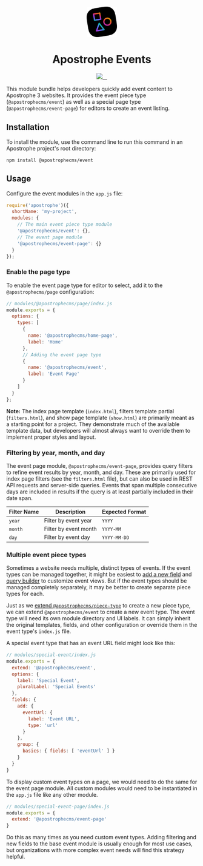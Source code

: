 <p align="center">
  <img src="https://raw.githubusercontent.com/apostrophecms/apostrophe/main/logo.svg" alt="ApostropheCMS logo" width="80" height="80">

  <h1 align="center">Apostrophe Events</h1>
  <p align="center">
    <a aria-label="Apostrophe logo" href="https://v3.docs.apostrophecms.org">
      <img src="https://img.shields.io/badge/MADE%20FOR%20Apostrophe%203-000000.svg?style=for-the-badge&logo=Apostrophe&labelColor=6516dd">
    </a>
    <a aria-label="License" href="https://circleci.com/gh/apostrophecms/event/tree/main">
      <img alt="" src="https://img.shields.io/circleci/build/github/apostrophecms/event?labelColor=000000&logo=circleci&style=for-the-badge">
    </a>
    <a aria-label="Join the community on Discord" href="http://chat.apostrophecms.org">
      <img alt="" src="https://img.shields.io/discord/517772094482677790?color=5865f2&label=Join%20the%20Discord&logo=discord&logoColor=fff&labelColor=000&style=for-the-badge&logoWidth=20">
    </a>
    <a aria-label="License" href="/blob/main/LICENSE.md">
      <img alt="" src="https://img.shields.io/static/v1?style=for-the-badge&labelColor=000000&label=License&message=MIT&color=3DA639">
    </a>
  </p>
</p>

This module bundle helps developers quickly add event content to Apostrophe 3 websites. It provides the event piece type (`@apostrophecms/event`) as well as a special page type (`@apostrophecms/event-page`) for editors to create an event listing.

## Installation

To install the module, use the command line to run this command in an Apostrophe project's root directory:

```
npm install @apostrophecms/event
```

## Usage

Configure the event modules in the `app.js` file:

```javascript
require('apostrophe')({
  shortName: 'my-project',
  modules: {
    // The main event piece type module
    '@apostrophecms/event': {},
    // The event page module
    '@apostrophecms/event-page': {}
  }
});
```

### Enable the page type

To enable the event page type for editor to select, add it to the `@apostrophecms/page` configuration:

```javascript
// modules/@apostrophecms/page/index.js
module.exports = {
  options: {
    types: [
      {
        name: '@apostrophecms/home-page',
        label: 'Home'
      },
      // Adding the event page type
      {
        name: '@apostrophecms/event',
        label: 'Event Page'
      }
    ]
  }
};
```

**Note:** The index page template (`index.html`), filters template partial (`filters.html`), and show page template (`show.html`) are primarily meant as a starting point for a project. They demonstrate much of the available template data, but developers will almost always want to override them to implement proper styles and layout.

### Filtering by year, month, and day

The event page module, `@apostrophecms/event-page`, provides query filters to refine event results by year, month, and day. These are primarily used for index page filters (see the `filters.html` file), but can also be used in REST API requests and server-side queries. Events that span multiple consecutive days are included in results if the query is at least partially included in their date span.

| Filter Name | Description | Expected Format |
|-------------|-------------|-----------------|
| `year` | Filter by event year | `YYYY` |
| `month` | Filter by event month | `YYYY-MM` |
| `day` | Filter by event day | `YYYY-MM-DD` |

### Multiple event piece types

Sometimes a website needs multiple, distinct types of events. If the event types can be managed together, it might be easiest to [add a new field](https://v3.docs.apostrophecms.org/guide/content-schema.html#using-existing-field-groups) and [query builder](https://v3.docs.apostrophecms.org/reference/module-api/module-overview.html#queries-self-query) to customize event views. But if the event types should be managed completely separately, it may be better to create separate  piece types for each.

Just as we [extend `@apostrophecms/piece-type`](https://v3.docs.apostrophecms.org/guide/pieces.html#creating-a-piece-type) to create a new piece type, we can extend `@apostrophecms/event` to create a new event type. The event type will need its own module directory and UI labels. It can simply inherit the original templates, fields, and other configuration or override them in the event type's `index.js` file.

A special event type that has an event URL field might look like this:

```javascript
// modules/special-event/index.js
module.exports = {
  extend: '@apostrophecms/event',
  options: {
    label: 'Special Event',
    pluralLabel: 'Special Events'
  },
  fields: {
    add: {
      eventUrl: {
        label: 'Event URL',
        type: 'url'
      }
    },
    group: {
      basics: { fields: [ 'eventUrl' ] }
    }
  }
}
```

To display custom event types on a page, we would need to do the same for the event page module. All custom modules would need to be instantiated in the `app.js` file like any other module.

```javascript
// modules/special-event-page/index.js
module.exports = {
  extend: '@apostrophecms/event-page'
}
```

Do this as many times as you need custom event types. Adding filtering and new fields to the base event module is usually enough for most use cases, but organizations with more complex event needs will find this strategy helpful.